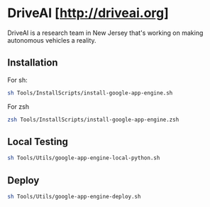 DriveAI [http://driveai.org]
=======

DriveAI is a research team in New Jersey that's working on making autonomous vehicles a reality.

Installation
------------
For sh: 
```sh
sh Tools/InstallScripts/install-google-app-engine.sh
```

For zsh 
```zsh
zsh Tools/InstallScripts/install-google-app-engine.zsh
```

Local Testing
--------------

```sh
sh Tools/Utils/google-app-engine-local-python.sh
```

Deploy
------

```sh
sh Tools/Utils/google-app-engine-deploy.sh
```
